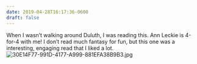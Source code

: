 ```yaml
---
date: 2019-04-28T16:17:36-0600
draft: false
---
```


When I wasn’t walking around Duluth, I was reading this. Ann Leckie is 4-for-4 with me! I don’t read much fantasy for fun, but this one was a interesting, engaging read that I liked a lot. ![30E14F77-991D-4177-A999-881EFA38B9B3.jpg](http://ianwhitney.micro.blog/uploads/2019/b53abe6df2.jpg)

